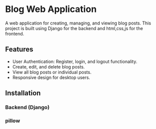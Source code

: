# Blog Web Application

A web application for creating, managing, and viewing blog posts. This project is built using Django for the backend and html,css,js for the frontend.

## Features

- User Authentication: Register, login, and logout functionality.
- Create, edit, and delete blog posts.
- View all blog posts or individual posts.
- Responsive design for desktop users.

## Installation

### Backend (Django)
### pillow


